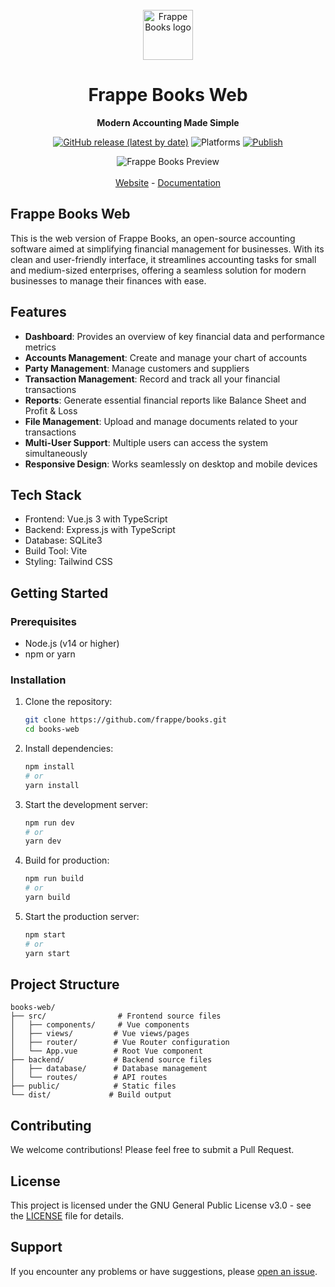 <div align="center" markdown="1">
<br/>

<img src="https://frappe.io/files/books.png" alt="Frappe Books logo" width="80"/>

<br/>

<h1>Frappe Books Web</h1>

**Modern Accounting Made Simple**

[![GitHub release (latest by date)](https://img.shields.io/github/v/release/frappe/books)](https://github.com/frappe/books/releases)
![Platforms](https://img.shields.io/badge/platform-web-yellowgreen)
[![Publish](https://github.com/frappe/books/actions/workflows/publish.yml/badge.svg)](https://github.com/frappe/books/actions/workflows/publish.yml)

</div>

<div align="center">
<img src="https://user-images.githubusercontent.com/29507195/207267857-4ae48890-3fb2-4046-80cf-3256b46c72a0.png" alt="Frappe Books Preview"/>
</div>
<br />
<div align="center">
	<a href="https://frappe.io/books">Website</a>
	-
	<a href="https://docs.frappe.io/books">Documentation</a>
</div>

## Frappe Books Web

This is the web version of Frappe Books, an open-source accounting software aimed at simplifying financial management for businesses. With its clean and user-friendly interface, it streamlines accounting tasks for small and medium-sized enterprises, offering a seamless solution for modern businesses to manage their finances with ease.

## Features

- **Dashboard**: Provides an overview of key financial data and performance metrics
- **Accounts Management**: Create and manage your chart of accounts
- **Party Management**: Manage customers and suppliers
- **Transaction Management**: Record and track all your financial transactions
- **Reports**: Generate essential financial reports like Balance Sheet and Profit & Loss
- **File Management**: Upload and manage documents related to your transactions
- **Multi-User Support**: Multiple users can access the system simultaneously
- **Responsive Design**: Works seamlessly on desktop and mobile devices

## Tech Stack

- Frontend: Vue.js 3 with TypeScript
- Backend: Express.js with TypeScript
- Database: SQLite3
- Build Tool: Vite
- Styling: Tailwind CSS

## Getting Started

### Prerequisites

- Node.js (v14 or higher)
- npm or yarn

### Installation

1. Clone the repository:
   ```bash
   git clone https://github.com/frappe/books.git
   cd books-web
   ```

2. Install dependencies:
   ```bash
   npm install
   # or
   yarn install
   ```

3. Start the development server:
   ```bash
   npm run dev
   # or
   yarn dev
   ```

4. Build for production:
   ```bash
   npm run build
   # or
   yarn build
   ```

5. Start the production server:
   ```bash
   npm start
   # or
   yarn start
   ```

## Project Structure

```
books-web/
├── src/                # Frontend source files
│   ├── components/     # Vue components
│   ├── views/         # Vue views/pages
│   ├── router/        # Vue Router configuration
│   └── App.vue        # Root Vue component
├── backend/           # Backend source files
│   ├── database/      # Database management
│   └── routes/        # API routes
├── public/            # Static files
└── dist/             # Build output
```

## Contributing

We welcome contributions! Please feel free to submit a Pull Request.

## License

This project is licensed under the GNU General Public License v3.0 - see the [LICENSE](LICENSE) file for details.

## Support

If you encounter any problems or have suggestions, please [open an issue](https://github.com/frappe/books/issues/new).
